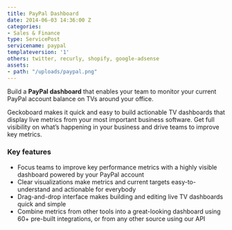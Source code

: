 ```yaml
---
title: PayPal Dashboard
date: 2014-06-03 14:36:00 Z
categories:
- Sales & Finance
type: ServicePost
servicename: paypal
templateversion: '1'
others: twitter, recurly, shopify, google-adsense
assets:
- path: "/uploads/paypal.png"
---
```


Build a **PayPal dashboard** that enables your team to monitor your current PayPal account balance on TVs around your office.

Geckoboard makes it quick and easy to build actionable TV dashboards that display live metrics from your most important business software. Get full visibility on what’s happening in your business and drive teams to improve key metrics. 

<div class="useful-resources widget-main__inner">
<h3>Key features</h3>
<ul class="resources-links">
<li><span>Focus teams to improve key performance metrics with a highly visible dashboard powered by your PayPal account</span></li>
<li><span>Clear visualizations make metrics and current targets easy-to-understand and actionable for everybody</span></li>
<li><span>Drag-and-drop interface makes building and editing live TV dashboards quick and simple</span></li>
<li><span>Combine metrics from other tools into a great-looking dashboard using 60+ pre-built integrations, or from any other source using our API</span></li>
</ul>
</div>
